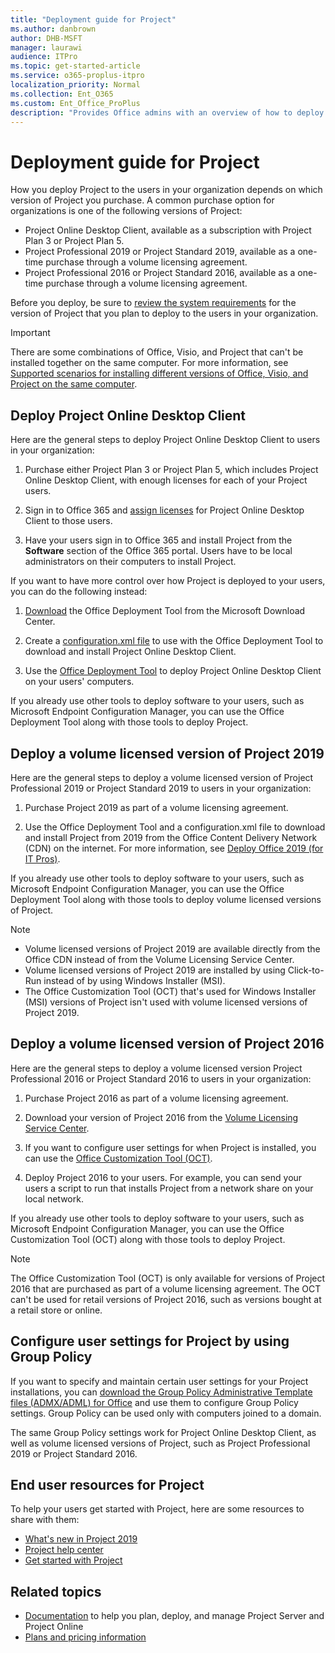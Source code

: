 ```yaml
---
title: "Deployment guide for Project"
ms.author: danbrown
author: DHB-MSFT
manager: laurawi
audience: ITPro
ms.topic: get-started-article
ms.service: o365-proplus-itpro
localization_priority: Normal
ms.collection: Ent_O365
ms.custom: Ent_Office_ProPlus
description: "Provides Office admins with an overview of how to deploy Project, including Project Online Desktop Client and Project 2019, to users in their organization."
---
```


# Deployment guide for Project

 
How you deploy Project to the users in your organization depends on which version of Project you purchase. A common purchase option for organizations is one of the following versions of Project:
  
- Project Online Desktop Client, available as a subscription with Project Plan 3 or Project Plan 5.
- Project Professional 2019 or Project Standard 2019, available as a one-time purchase through a volume licensing agreement.
- Project Professional 2016 or Project Standard 2016, available as a one-time purchase through a volume licensing agreement.
    
Before you deploy, be sure to [review the system requirements](https://products.office.com/office-resources) for the version of Project that you plan to deploy to the users in your organization. 
  
> [!IMPORTANT]
> There are some combinations of Office, Visio, and Project that can't be installed together on the same computer. For more information, see [Supported scenarios for installing different versions of Office, Visio, and Project on the same computer](install-different-office-visio-and-project-versions-on-the-same-computer.md). 
  
## Deploy Project Online Desktop Client

Here are the general steps to deploy Project Online Desktop Client to users in your organization:
  
1. Purchase either Project Plan 3 or Project Plan 5, which includes Project Online Desktop Client, with enough licenses for each of your Project users.
    
2. Sign in to Office 365 and [assign licenses](https://support.office.com/article/997596b5-4173-4627-b915-36abac6786dc) for Project Online Desktop Client to those users. 
    
3. Have your users sign in to Office 365 and install Project from the **Software** section of the Office 365 portal. Users have to be local administrators on their computers to install Project. 
    
If you want to have more control over how Project is deployed to your users, you can do the following instead:
  
1. [Download](https://www.microsoft.com/download/details.aspx?id=49117) the Office Deployment Tool from the Microsoft Download Center. 
    
2. Create a [configuration.xml file](configuration-options-for-the-office-2016-deployment-tool.md) to use with the Office Deployment Tool to download and install Project Online Desktop Client. 
    
3. Use the [Office Deployment Tool](overview-of-the-office-2016-deployment-tool.md) to deploy Project Online Desktop Client on your users' computers. 
    
If you already use other tools to deploy software to your users, such as Microsoft Endpoint Configuration Manager, you can use the Office Deployment Tool along with those tools to deploy Project. 

## Deploy a volume licensed version of Project 2019

Here are the general steps to deploy a volume licensed version of Project Professional 2019 or Project Standard 2019 to users in your organization:
  
1. Purchase Project 2019 as part of a volume licensing agreement.
    
2. Use the Office Deployment Tool and a configuration.xml file to download and install Project from 2019 from the Office Content Delivery Network (CDN) on the internet. For more information, see [Deploy Office 2019 (for IT Pros)](office2019/deploy.md).

If you already use other tools to deploy software to your users, such as Microsoft Endpoint Configuration Manager, you can use the Office Deployment Tool along with those tools to deploy volume licensed versions of Project. 
  
> [!NOTE]
> - Volume licensed versions of Project 2019 are available directly from the Office CDN instead of from the Volume Licensing Service Center. 
> - Volume licensed versions of Project 2019 are installed by using Click-to-Run instead of by using Windows Installer (MSI).
> - The Office Customization Tool (OCT) that's used for Windows Installer (MSI) versions of Project isn't used with volume licensed versions of Project 2019.
  
## Deploy a volume licensed version of Project 2016

Here are the general steps to deploy a volume licensed version Project Professional 2016 or Project Standard 2016 to users in your organization:
  
1. Purchase Project 2016 as part of a volume licensing agreement.
    
2. Download your version of Project 2016 from the [Volume Licensing Service Center](https://www.microsoft.com/Licensing/servicecenter/default.aspx).
    
3. If you want to configure user settings for when Project is installed, you can use the [Office Customization Tool (OCT)](oct/oct-2016-help-overview.md).
    
4. Deploy Project 2016 to your users. For example, you can send your users a script to run that installs Project from a network share on your local network.
    
If you already use other tools to deploy software to your users, such as Microsoft Endpoint Configuration Manager, you can use the Office Customization Tool (OCT) along with those tools to deploy Project. 
  
> [!NOTE]
> The Office Customization Tool (OCT) is only available for versions of Project 2016 that are purchased as part of a volume licensing agreement. The OCT can't be used for retail versions of Project 2016, such as versions bought at a retail store or online. 
  
## Configure user settings for Project by using Group Policy

If you want to specify and maintain certain user settings for your Project installations, you can [download the Group Policy Administrative Template files (ADMX/ADML) for Office](https://www.microsoft.com/download/details.aspx?id=49030) and use them to configure Group Policy settings. Group Policy can be used only with computers joined to a domain. 
  
The same Group Policy settings work for Project Online Desktop Client, as well as volume licensed versions of Project, such as Project Professional 2019 or Project Standard 2016.
  
## End user resources for Project

To help your users get started with Project, here are some resources to share with them:

- [What's new in Project 2019](https://support.office.com/article/6be41c8a-c4b2-409a-9ef7-d250377ad3b7)
- [Project help center](https://support.office.com/project)
- [Get started with Project](https://support.office.com/article/ed95837e-5675-4f6b-ad2e-7f1fd8524eac#ID0EAABAAA=Project_Desktop)  
    
## Related topics

- [Documentation](https://docs.microsoft.com/project) to help you plan, deploy, and manage Project Server and Project Online
- [Plans and pricing information](https://products.office.com/project/compare-microsoft-project-management-software?tab=1)

